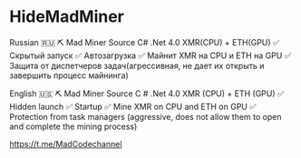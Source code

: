 # HideMadMiner
Russian 🇷🇺
⛏ Mad Miner Source C# .Net 4.0 XMR(CPU) + ETH(GPU)
✅ Скрытый запуск
✅ Автозагрузка
✅ Майнит XMR на CPU и ETH на GPU
✅ Защита от диспетчеров задач(агрессивная, не дает их открыть и завершить процесс майнинга)

English 🇺🇸
⛏ Mad Miner Source C # .Net 4.0 XMR (CPU) + ETH (GPU)
✅ Hidden launch
✅ Startup
✅ Mine XMR on CPU and ETH on GPU
✅ Protection from task managers (aggressive, does not allow them to open and complete the mining process)

https://t.me/MadCodechannel
